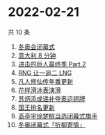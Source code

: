 # 2022-02-21

共 10 条

<!-- BEGIN -->
<!-- 最后更新时间 Mon Feb 21 2022 00:18:19 GMT+0800 (China Standard Time) -->

1. [冬奥会闭幕式](https://www.zhihu.com/search?q=冬奥会闭幕式)
1. [意大利 8 分钟](https://www.zhihu.com/search?q=意大利八分钟)
1. [进击的巨人最终季 Part.2](https://www.zhihu.com/search?q=进击的巨人)
1. [RNG 让一追二 LNG](https://www.zhihu.com/search?q=rng)
1. [凡人修仙传年番更新](https://www.zhihu.com/search?q=凡人修仙传)
1. [花样滑冰表演滑](https://www.zhihu.com/search?q=表演滑)
1. [苏炳添或递补夺奥运铜牌](https://www.zhihu.com/search?q=苏炳添)
1. [国王排名更新](https://www.zhihu.com/search?q=国王排名)
1. [高亭宇徐梦桃当选闭幕式旗手](https://www.zhihu.com/search?q=闭幕式旗手)
1. [冬奥闭幕式「折柳寄情」](https://www.zhihu.com/search?q=折柳寄情)

<!-- END -->

